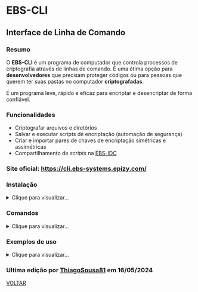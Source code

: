# EBS-CLI
## Interface de Linha de Comando
### Resumo
O <strong>EBS-CLI</strong> é um programa de computador que controla processos de criptografia através de linhas de comando. É uma ótima opção para <strong>desenvolvedores</strong> que precisam proteger códigos ou para pessoas que querem ter suas pastas no computador <strong>criptografadas</strong>.

É um programa leve, rápido e eficaz para encriptar e desencriptar de forma confiável.

### Funcionalidades
- Criptografar arquivos e diretórios
- Salvar e executar scripts de encriptação (automação de segurança)
- Criar e importar pares de chaves de encriptação simétricas e assimétricas
- Compartilhamento de <i>scripts</i> na [EBS-IDC](https://github.com/EBS-Security-Systems/EBS-Docs/blob/main/docs/EBS-IDC.md)

### Site oficial: <https://cli.ebs-systems.epizy.com/>

### Instalação

<details><summary>Clique para visualizar...</summary>

<br>
<a href="https://cli.ebs-systems.epizy.com/" target="_blank"><img src="https://img.shields.io/badge/📥Download-black?style=flat" style="height: 30px"/></a> 

1. Execute o arquivo setup.exe

2. Coloque o <code>script.ps1</code> em um lugar fácil, como na área de trabalho

> Obs.: Esse arquivo é só um exemplo de uso mas você pode adaptá-lo como achar melhor

3. Ative a execução de scripts do Windows Powershell, assim:

    3.1. Para fazer isso abra o Windows PowerShell como Administrador

    3.2. Execute esse comando: <code>Set-ExecutionPolicy Unrestricted</code>

    3.3. Na pergunta de confirmação, insira <code>A</code>

    3.4. Execute esse comando: <code>exit</code>

4. Clique com o botão direito no <code>script.ps1</code> e em Executar com PowerShell

5. Se executar as 2 janelas, já pode apagar os outros arquivos inúteis como o <code>EBS-CLI.zip</code> e a pasta <code>publish</code>

> Qualquer anormalidade no funcionamento, ou dúvida entre em contato com o e-mail thiagosousa81@gmail.com

</details>

### Comandos

<details><summary>Clique para visualizar...</summary>

#### Lista de Comandos

| Comando | Parâmetros | Função |
| --- | --- | --- |
| <code>help</code> | nenhum | Chamar ajuda do aplicativo |
| <code>Encrypt-File</code> | <code>URL_In</code><br><code>URL_Out</code><br><code>Algorithm</code><br><code>Key</code><br><code>IV</code><br><code>Multiple</code> | Encripta um arquivo e gera uma saída através dos parâmetros selecionados |
| <code>Decrypt-File</code> | <code>URL_In</code><br><code>URL_Out</code><br><code>Algorithm</code><br><code>Key</code><br><code>IV</code><br><code>Multiple</code> | Decripta um arquivo e gera uma saída através dos parâmetros selecionados |

#### Tipo de dado dos parâmetros

| Parâmetro | Tipo de dado |
| --- | --- | 
| <code>URL_In</code> | Path |
| <code>URL_Out</code> | Path |
| <code>Algorithm</code> | String |
| <code>Key</code> | String |
| <code>IV</code> | String |
| <code>Multiple</code> | Int32 |

> Obs.: Você pode digitar <code>Explorer</code> num parâmetro de caminho para selecionar o local com o Windows Explorer
  
</details>

### Exemplos de uso

<details><summary>Clique para visualizar...</summary>

#### Encriptando

    Encrypt-File
    C:\Users\User\Downloads\EBS-CLI.zip
    C:\Users\User\Downloads\EBS-CLI.zip
    RC2
    Thiago
    09876543
    10

    Encrypt-File
    C:\Users\User\Downloads\EBS-CLI.zip
    C:\Users\User\Downloads\EBS-CLI.zip
    DES
    74125896
    36251478
    50

    Encrypt-File
    C:\Users\User\Downloads\EBS-CLI.zip
    C:\Users\User\Downloads\EBS-CLI.zip
    AES
    741258961qazxsw2
    362514784rfvbgt5
    75

    Encrypt-File
    C:\Users\User\Downloads\EBS-CLI.zip
    C:\Users\User\Downloads\EBS-CLI.zip
    3DES
    741258961qazxsw2
    4rfvbgt5
    25

#### Decriptando

    Decrypt-File
    C:\Users\User\Downloads\EBS-CLI.zip
    C:\Users\User\Downloads\EBS-CLI.zip
    3DES
    741258961qazxsw2
    4rfvbgt5
    25

    Decrypt-File
    C:\Users\User\Downloads\EBS-CLI.zip
    C:\Users\User\Downloads\EBS-CLI.zip
    AES
    741258961qazxsw2
    362514784rfvbgt5
    75

    Decrypt-File
    C:\Users\User\Downloads\EBS-CLI.zip
    C:\Users\User\Downloads\EBS-CLI.zip
    DES
    74125896
    36251478
    50

    Decrypt-File
    C:\Users\User\Downloads\EBS-CLI.zip
    C:\Users\User\Downloads\EBS-CLI.zip
    RC2
    Thiago
    09876543
    10
    

</details>


### Ultima edição por [ThiagoSousa81](https://github.com/ThiagoSousa81/) em 16/05/2024

[VOLTAR](https://github.com/EBS-Security-Systems/EBS-Docs#readme)
